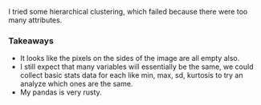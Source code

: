 I tried some hierarchical clustering, which failed because there were too many attributes. 

### Takeaways
- It looks like the pixels on the sides of the image are all empty also. 
- I still expect that many variables will essentially be the same, we could collect basic stats data for each like min, max, sd, kurtosis to try an analyze which ones are the same. 
- My pandas is very rusty. 
